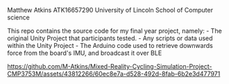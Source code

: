 Matthew Atkins
ATK16657290
University of Lincoln
School of Computer science

This repo contains the source code for my final year project, namely:
	- The original Unity Project that participants tested.
	- Any scripts or data used within the Unity Project
	- The Arduino code used to retrieve downwards force from the board's IMU, and broadcast it over BLE

https://github.com/M-Atkins/Mixed-Reality-Cycling-Simulation-Project-CMP3753M/assets/43812266/60ec8e7a-d528-492d-8fab-6b2e3d477971

